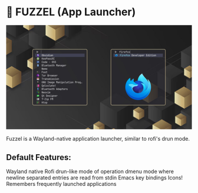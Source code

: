 # 📜 FUZZEL (App Launcher)

![Fuzzel App Launcher](./assets/fuzzel.jpg)

Fuzzel is a Wayland-native application launcher, similar to rofi's drun mode.

## Default Features:

Wayland native
Rofi drun-like mode of operation
dmenu mode where newline separated entries are read from stdin
Emacs key bindings
Icons!
Remembers frequently launched applications
